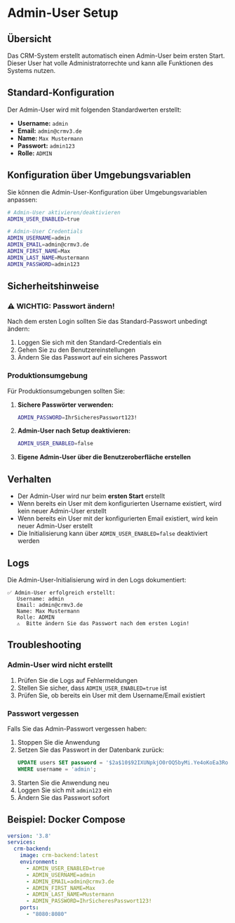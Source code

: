 # Admin-User Setup

## Übersicht

Das CRM-System erstellt automatisch einen Admin-User beim ersten Start. Dieser User hat volle Administratorrechte und kann alle Funktionen des Systems nutzen.

## Standard-Konfiguration

Der Admin-User wird mit folgenden Standardwerten erstellt:

- **Username:** `admin`
- **Email:** `admin@crmv3.de`
- **Name:** `Max Mustermann`
- **Passwort:** `admin123`
- **Rolle:** `ADMIN`

## Konfiguration über Umgebungsvariablen

Sie können die Admin-User-Konfiguration über Umgebungsvariablen anpassen:

```bash
# Admin-User aktivieren/deaktivieren
ADMIN_USER_ENABLED=true

# Admin-User Credentials
ADMIN_USERNAME=admin
ADMIN_EMAIL=admin@crmv3.de
ADMIN_FIRST_NAME=Max
ADMIN_LAST_NAME=Mustermann
ADMIN_PASSWORD=admin123
```

## Sicherheitshinweise

### ⚠️ WICHTIG: Passwort ändern!

Nach dem ersten Login sollten Sie das Standard-Passwort unbedingt ändern:

1. Loggen Sie sich mit den Standard-Credentials ein
2. Gehen Sie zu den Benutzereinstellungen
3. Ändern Sie das Passwort auf ein sicheres Passwort

### Produktionsumgebung

Für Produktionsumgebungen sollten Sie:

1. **Sichere Passwörter verwenden:**
   ```bash
   ADMIN_PASSWORD=IhrSicheresPasswort123!
   ```

2. **Admin-User nach Setup deaktivieren:**
   ```bash
   ADMIN_USER_ENABLED=false
   ```

3. **Eigene Admin-User über die Benutzeroberfläche erstellen**

## Verhalten

- Der Admin-User wird nur beim **ersten Start** erstellt
- Wenn bereits ein User mit dem konfigurierten Username existiert, wird kein neuer Admin-User erstellt
- Wenn bereits ein User mit der konfigurierten Email existiert, wird kein neuer Admin-User erstellt
- Die Initialisierung kann über `ADMIN_USER_ENABLED=false` deaktiviert werden

## Logs

Die Admin-User-Initialisierung wird in den Logs dokumentiert:

```
✅ Admin-User erfolgreich erstellt:
   Username: admin
   Email: admin@crmv3.de
   Name: Max Mustermann
   Rolle: ADMIN
   ⚠️  Bitte ändern Sie das Passwort nach dem ersten Login!
```

## Troubleshooting

### Admin-User wird nicht erstellt

1. Prüfen Sie die Logs auf Fehlermeldungen
2. Stellen Sie sicher, dass `ADMIN_USER_ENABLED=true` ist
3. Prüfen Sie, ob bereits ein User mit dem Username/Email existiert

### Passwort vergessen

Falls Sie das Admin-Passwort vergessen haben:

1. Stoppen Sie die Anwendung
2. Setzen Sie das Passwort in der Datenbank zurück:
   ```sql
   UPDATE users SET password = '$2a$10$92IXUNpkjO0rOQ5byMi.Ye4oKoEa3Ro9llC/.og/at2.uheWG/igi' 
   WHERE username = 'admin';
   ```
3. Starten Sie die Anwendung neu
4. Loggen Sie sich mit `admin123` ein
5. Ändern Sie das Passwort sofort

## Beispiel: Docker Compose

```yaml
version: '3.8'
services:
  crm-backend:
    image: crm-backend:latest
    environment:
      - ADMIN_USER_ENABLED=true
      - ADMIN_USERNAME=admin
      - ADMIN_EMAIL=admin@crmv3.de
      - ADMIN_FIRST_NAME=Max
      - ADMIN_LAST_NAME=Mustermann
      - ADMIN_PASSWORD=IhrSicheresPasswort123!
    ports:
      - "8080:8080"
``` 